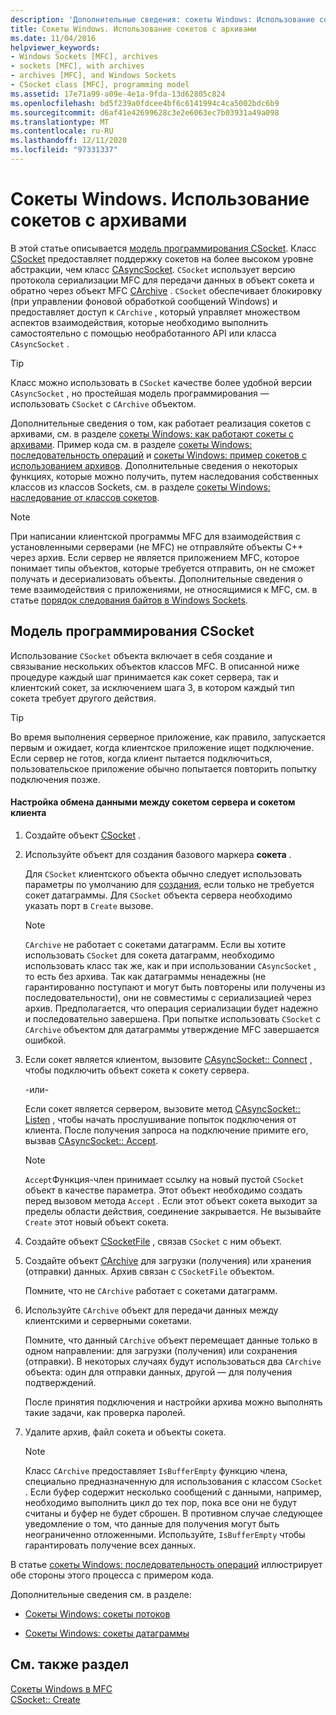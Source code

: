 ```yaml
---
description: 'Дополнительные сведения: сокеты Windows: Использование сокетов с архивами'
title: Сокеты Windows. Использование сокетов с архивами
ms.date: 11/04/2016
helpviewer_keywords:
- Windows Sockets [MFC], archives
- sockets [MFC], with archives
- archives [MFC], and Windows Sockets
- CSocket class [MFC], programming model
ms.assetid: 17e71a99-a09e-4e1a-9fda-13d62805c824
ms.openlocfilehash: bd5f239a0fdcee4bf6c6141994c4ca5002bdc6b9
ms.sourcegitcommit: d6af41e42699628c3e2e6063ec7b03931a49a098
ms.translationtype: MT
ms.contentlocale: ru-RU
ms.lasthandoff: 12/11/2020
ms.locfileid: "97331337"
---
```

# <a name="windows-sockets-using-sockets-with-archives"></a>Сокеты Windows. Использование сокетов с архивами

В этой статье описывается [модель программирования CSocket](#_core_the_csocket_programming_model). Класс [CSocket](../mfc/reference/csocket-class.md) предоставляет поддержку сокетов на более высоком уровне абстракции, чем класс [CAsyncSocket](../mfc/reference/casyncsocket-class.md). `CSocket` использует версию протокола сериализации MFC для передачи данных в объект сокета и обратно через объект MFC [CArchive](../mfc/reference/carchive-class.md) . `CSocket` обеспечивает блокировку (при управлении фоновой обработкой сообщений Windows) и предоставляет доступ к `CArchive` , который управляет множеством аспектов взаимодействия, которые необходимо выполнить самостоятельно с помощью необработанного API или класса `CAsyncSocket` .

> [!TIP]
> Класс можно использовать в `CSocket` качестве более удобной версии `CAsyncSocket` , но простейшая модель программирования — использовать `CSocket` с `CArchive` объектом.

Дополнительные сведения о том, как работает реализация сокетов с архивами, см. в разделе [сокеты Windows: как работают сокеты с архивами](../mfc/windows-sockets-how-sockets-with-archives-work.md). Пример кода см. в разделе [сокеты Windows: последовательность операций](../mfc/windows-sockets-sequence-of-operations.md) и [сокеты Windows: пример сокетов с использованием архивов](../mfc/windows-sockets-example-of-sockets-using-archives.md). Дополнительные сведения о некоторых функциях, которые можно получить, путем наследования собственных классов из классов Sockets, см. в разделе [сокеты Windows: наследование от классов сокетов](../mfc/windows-sockets-deriving-from-socket-classes.md).

> [!NOTE]
> При написании клиентской программы MFC для взаимодействия с установленными серверами (не MFC) не отправляйте объекты C++ через архив. Если сервер не является приложением MFC, которое понимает типы объектов, которые требуется отправить, он не сможет получать и десериализовать объекты. Дополнительные сведения о теме взаимодействия с приложениями, не относящимися к MFC, см. в статье [порядок следования байтов в Windows Sockets](../mfc/windows-sockets-byte-ordering.md).

## <a name="the-csocket-programming-model"></a><a name="_core_the_csocket_programming_model"></a> Модель программирования CSocket

Использование `CSocket` объекта включает в себя создание и связывание нескольких объектов классов MFC. В описанной ниже процедуре каждый шаг принимается как сокет сервера, так и клиентский сокет, за исключением шага 3, в котором каждый тип сокета требует другого действия.

> [!TIP]
> Во время выполнения серверное приложение, как правило, запускается первым и ожидает, когда клиентское приложение ищет подключение. Если сервер не готов, когда клиент пытается подключиться, пользовательское приложение обычно попытается повторить попытку подключения позже.

#### <a name="to-set-up-communication-between-a-server-socket-and-a-client-socket"></a>Настройка обмена данными между сокетом сервера и сокетом клиента

1. Создайте объект [CSocket](../mfc/reference/csocket-class.md) .

1. Используйте объект для создания базового маркера **сокета** .

   Для `CSocket` клиентского объекта обычно следует использовать параметры по умолчанию для [создания](../mfc/reference/casyncsocket-class.md#create), если только не требуется сокет датаграммы. Для `CSocket` объекта сервера необходимо указать порт в `Create` вызове.

    > [!NOTE]
    >  `CArchive` не работает с сокетами датаграмм. Если вы хотите использовать `CSocket` для сокета датаграмм, необходимо использовать класс так же, как и при использовании `CAsyncSocket` , то есть без архива. Так как датаграммы ненадежны (не гарантированно поступают и могут быть повторены или получены из последовательности), они не совместимы с сериализацией через архив. Предполагается, что операция сериализации будет надежно и последовательно завершена. При попытке использовать `CSocket` с `CArchive` объектом для датаграммы утверждение MFC завершается ошибкой.

1. Если сокет является клиентом, вызовите [CAsyncSocket:: Connect](../mfc/reference/casyncsocket-class.md#connect) , чтобы подключить объект сокета к сокету сервера.

     -или-

   Если сокет является сервером, вызовите метод [CAsyncSocket:: Listen](../mfc/reference/casyncsocket-class.md#listen) , чтобы начать прослушивание попыток подключения от клиента. После получения запроса на подключение примите его, вызвав [CAsyncSocket:: Accept](../mfc/reference/casyncsocket-class.md#accept).

    > [!NOTE]
    >  `Accept`Функция-член принимает ссылку на новый пустой `CSocket` объект в качестве параметра. Этот объект необходимо создать перед вызовом метода `Accept` . Если этот объект сокета выходит за пределы области действия, соединение закрывается. Не вызывайте `Create` этот новый объект сокета.

1. Создайте объект [CSocketFile](../mfc/reference/csocketfile-class.md) , связав `CSocket` с ним объект.

1. Создайте объект [CArchive](../mfc/reference/carchive-class.md) для загрузки (получения) или хранения (отправки) данных. Архив связан с `CSocketFile` объектом.

   Помните, что не `CArchive` работает с сокетами датаграмм.

1. Используйте `CArchive` объект для передачи данных между клиентскими и серверными сокетами.

   Помните, что данный `CArchive` объект перемещает данные только в одном направлении: для загрузки (получения) или сохранения (отправки). В некоторых случаях будут использоваться два `CArchive` объекта: один для отправки данных, другой — для получения подтверждений.

   После принятия подключения и настройки архива можно выполнять такие задачи, как проверка паролей.

1. Удалите архив, файл сокета и объекты сокета.

    > [!NOTE]
    >  Класс `CArchive` предоставляет `IsBufferEmpty` функцию члена, специально предназначенную для использования с классом `CSocket` . Если буфер содержит несколько сообщений с данными, например, необходимо выполнить цикл до тех пор, пока все они не будут считаны и буфер не будет сброшен. В противном случае следующее уведомление о том, что данные для получения могут быть неограниченно отложенными. Используйте, `IsBufferEmpty` чтобы гарантировать получение всех данных.

В статье [сокеты Windows: последовательность операций](../mfc/windows-sockets-sequence-of-operations.md) иллюстрирует обе стороны этого процесса с примером кода.

Дополнительные сведения см. в разделе:

- [Сокеты Windows: сокеты потоков](../mfc/windows-sockets-stream-sockets.md)

- [Сокеты Windows: сокеты датаграммы](../mfc/windows-sockets-datagram-sockets.md)

## <a name="see-also"></a>См. также раздел

[Сокеты Windows в MFC](../mfc/windows-sockets-in-mfc.md)<br/>
[CSocket:: Create](../mfc/reference/csocket-class.md#create)
